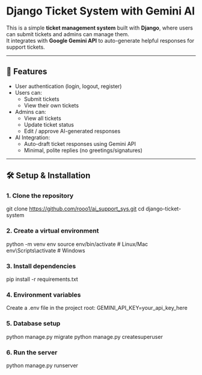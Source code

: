 #  Django Ticket System with Gemini AI

This is a simple **ticket management system** built with **Django**, where users can submit tickets and admins can manage them.  
It integrates with **Google Gemini API** to auto-generate helpful responses for support tickets.

---

## 🚀 Features
- User authentication (login, logout, register)
- Users can:
  - Submit tickets
  - View their own tickets
- Admins can:
  - View all tickets
  - Update ticket status
  - Edit / approve AI-generated responses
- AI Integration:
  - Auto-draft ticket responses using Gemini API
  - Minimal, polite replies (no greetings/signatures)

---

## 🛠️ Setup & Installation

### 1. Clone the repository
git clone https://github.com/rooo1/ai_support_sys.git
cd django-ticket-system

### 2. Create a virtual environment

python -m venv env
source env/bin/activate   # Linux/Mac
env\Scripts\activate      # Windows

### 3. Install dependencies

pip install -r requirements.txt

### 4. Environment variables

Create a .env file in the project root:
GEMINI_API_KEY=your_api_key_here

### 5. Database setup

python manage.py migrate
python manage.py createsuperuser

### 6. Run the server
python manage.py runserver

